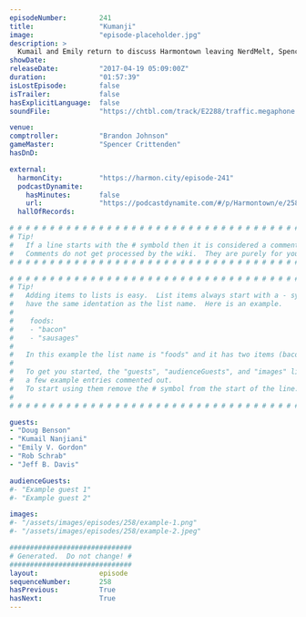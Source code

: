 ```yaml
---
episodeNumber:        241
title:                "Kumanji"
image:                "episode-placeholder.jpg"
description: >
  Kumail and Emily return to discuss Harmontown leaving NerdMelt, Spencer & Schrab provide color commentary while Brandon Johnson and Doug Benson get to meet Dan's newest rap character, Peanut Jones. Featuring Dan Harmon, Jeff B. Davis, Spencer Crittenden, Rob Schrab, Kumail Nanjiani, Emily V. Gordon, Brandon Johnson and Doug Benson.
showDate:             
releaseDate:          "2017-04-19 05:09:00Z"
duration:             "01:57:39"
isLostEpisode:        false
isTrailer:            false
hasExplicitLanguage:  false
soundFile:            "https://chtbl.com/track/E2288/traffic.megaphone.fm/STA5143422799.mp3?updated=1596757203"

venue:                
comptroller:          "Brandon Johnson"
gameMaster:           "Spencer Crittenden"
hasDnD:               

external:
  harmonCity:         "https://harmon.city/episode-241"
  podcastDynamite:
    hasMinutes:       false
    url:              "https://podcastdynamite.com/#/p/Harmontown/e/258/241"
  hallOfRecords:      

# # # # # # # # # # # # # # # # # # # # # # # # # # # # # # # # # # # # # # # # # # # # #
# Tip!
#   If a line starts with the # symbold then it is considered a comment.
#   Comments do not get processed by the wiki.  They are purely for your information.
# # # # # # # # # # # # # # # # # # # # # # # # # # # # # # # # # # # # # # # # # # # # #

# # # # # # # # # # # # # # # # # # # # # # # # # # # # # # # # # # # # # # # # # # # # #
# Tip!
#   Adding items to lists is easy.  List items always start with a - symbol and have
#   have the same identation as the list name.  Here is an example.
#
#    foods:
#    - "bacon"
#    - "sausages"
#
#   In this example the list name is "foods" and it has two items (bacon, and sausages).
#
#   To get you started, the "guests", "audienceGuests", and "images" lists below have
#   a few example entries commented out.
#   To start using them remove the # symbol from the start of the line.
#
# # # # # # # # # # # # # # # # # # # # # # # # # # # # # # # # # # # # # # # # # # # # #

guests:
- "Doug Benson"
- "Kumail Nanjiani"
- "Emily V. Gordon"
- "Rob Schrab"
- "Jeff B. Davis"

audienceGuests:
#- "Example guest 1"
#- "Example guest 2"

images:
#- "/assets/images/episodes/258/example-1.png"
#- "/assets/images/episodes/258/example-2.jpeg"

##############################
# Generated.  Do not change! #
##############################
layout:               episode
sequenceNumber:       258
hasPrevious:          True
hasNext:              True
---
```


<!-- The episode description will be rendered here -->

<!-- Add your content BELOW here -->
<!-- vvvvvvvvvvvvvvvvvvvvvvvvvvv -->




<!-- ^^^^^^^^^^^^^^^^^^^^^^^^^^^ -->
<!-- Add your content ABOVE here -->

<!-- The episode gallery will be rendered here -->
